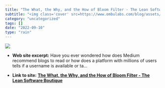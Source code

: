 ```yaml
---
title: "The What, the Why, and the How of Bloom Filter - The Lean Software Boutique"
subtitle: "<img class='cover' src=https://www.ombulabs.com/blog/assets/images/profile.png>"
category: "uncategorized"
tags: []
date: "2022-09-10"
type: "rain"
---
```

<img class="cover" src=https://www.ombulabs.com/blog/assets/images/profile.png>



* **Web site excerpt:** Have you ever wondered how does Medium recommend blogs to read or how does a platform with millions of users tells if a username is available or ta...

* **Link to site:** **[The What, the Why, and the How of Bloom Filter - The Lean Software Boutique](https://www.ombulabs.com/blog/systemdesign/ruby/bloom-filter-and-what-makes-them-special.html)**